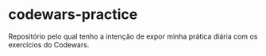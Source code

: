 # codewars-practice
Repositório pelo qual tenho a intenção de expor minha prática diária com os exercícios do Codewars.
